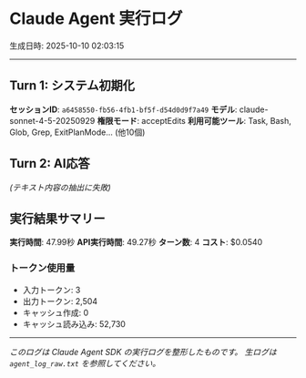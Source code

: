 # Claude Agent 実行ログ

生成日時: 2025-10-10 02:03:15

---

## Turn 1: システム初期化

**セッションID**: `a6458550-fb56-4fb1-bf5f-d54d0d9f7a49`
**モデル**: claude-sonnet-4-5-20250929
**権限モード**: acceptEdits
**利用可能ツール**: Task, Bash, Glob, Grep, ExitPlanMode... (他10個)

## Turn 2: AI応答

*(テキスト内容の抽出に失敗)*

## 実行結果サマリー

**実行時間**: 47.99秒
**API実行時間**: 49.27秒
**ターン数**: 4
**コスト**: $0.0540

### トークン使用量
- 入力トークン: 3
- 出力トークン: 2,504
- キャッシュ作成: 0
- キャッシュ読み込み: 52,730

---

*このログは Claude Agent SDK の実行ログを整形したものです。*
*生ログは `agent_log_raw.txt` を参照してください。*